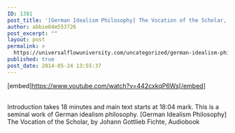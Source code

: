 ```yaml
---
ID: 1381
post_title: '[German Idealism Philosophy] The Vocation of the Scholar, by Johann Gottlieb Fichte,'
author: abbie04m553726
post_excerpt: ""
layout: post
permalink: >
  https://universalflowuniversity.com/uncategorized/german-idealism-philosophy-the-vocation-of-the-scholar-by-johann-gottlieb-fichte/
published: true
post_date: 2014-05-24 13:55:37
---
```

[embed]https://www.youtube.com/watch?v=442cxkqP6Ws[/embed]</br></br>
<p>Introduction takes 18 minutes and main text starts at 18:04 mark.
This is a seminal work of German idealism philosophy.
[German Idealism Philosophy] The Vocation of the Scholar, by Johann Gottlieb Fichte, Audiobook</p>
